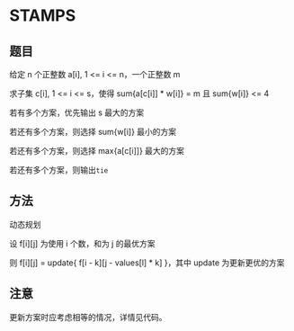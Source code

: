 # STAMPS

## 题目

给定 n 个正整数 a[i], 1 <= i <= n，一个正整数 m

求子集 c[i], 1 <= i <= s，使得 sum{a[c[i]] * w[i]} = m 且 sum{w[i]} <= 4

若有多个方案，优先输出 s 最大的方案

若还有多个方案，则选择 sum{w[i]} 最小的方案

若还有多个方案，则选择 max{a[c[i]]} 最大的方案

若还有多个方案，则输出`tie`


## 方法

动态规划

设 f[i][j] 为使用 i 个数，和为 j 的最优方案

则 f[i][j] = update{ f[i - k][j - values[l] * k] }，其中 update 为更新更优的方案


## 注意

更新方案时应考虑相等的情况，详情见代码。
